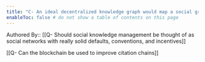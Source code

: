 ```yaml
---
title: "C- An ideal decentralized knowledge graph would map a social graph and a knowledge graph"
enableToc: false # do not show a table of contents on this page
---
```


Authored By::
[[Q- Should social knowledge management be thought of as social networks with really solid defaults, conventions, and incentives]]

[[Q- Can the blockchain be used to improve citation chains]]